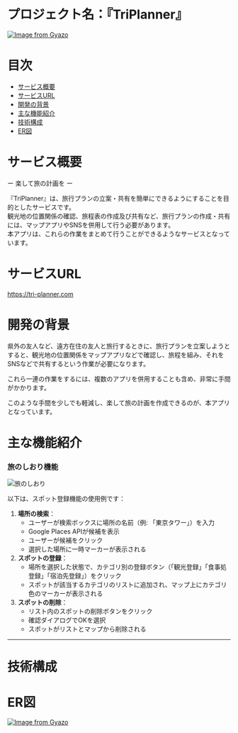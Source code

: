 # プロジェクト名：『TriPlanner』
[![Image from Gyazo](https://i.gyazo.com/749d4812c5339c4a0f21a20b8a7d901f.png)](https://gyazo.com/749d4812c5339c4a0f21a20b8a7d901f)  


# 目次
- [サービス概要](#サービス概要)
- [サービスURL](#サービスURL)
- [開発の背景](#開発の背景)
- [主な機能紹介](#主な機能紹介)
- [技術構成](#技術構成)
- [ER図](#ER図)

  
# サービス概要
ー 楽して旅の計画を ー

『TriPlanner』は、旅行プランの立案・共有を簡単にできるようにすることを目的としたサービスです。  
観光地の位置関係の確認、旅程表の作成及び共有など、旅行プランの作成・共有には、マップアプリやSNSを併用して行う必要があります。  
本アプリは、これらの作業をまとめて行うことができるようなサービスとなっています。  

  
# サービスURL
https://tri-planner.com 

  
# 開発の背景
県外の友人など、遠方在住の友人と旅行するときに、旅行プランを立案しようとすると、観光地の位置関係をマップアプリなどで確認し、旅程を組み、それをSNSなどで共有するという作業が必要になります。

これら一連の作業をするには、複数のアプリを併用することも含め、非常に手間がかかります。

このような手間を少しでも軽減し、楽して旅の計画を作成できるのが、本アプリとなっています。
# 主な機能紹介
### 旅のしおり機能

![旅のしおり](https://i.gyazo.com/656ddad4c768ccc65a00e89ee79a06f0.gif)  


以下は、スポット登録機能の使用例です：

1. **場所の検索**：
    - ユーザーが検索ボックスに場所の名前（例: 「東京タワー」）を入力
    - Google Places APIが候補を表示
    - ユーザーが候補をクリック
    - 選択した場所に一時マーカーが表示される
2. **スポットの登録**：
    - 場所を選択した状態で、カテゴリ別の登録ボタン（「観光登録」「食事処登録」「宿泊先登録」）をクリック
    - スポットが該当するカテゴリのリストに追加され、マップ上にカテゴリ色のマーカーが表示される
3. **スポットの削除**：
    - リスト内のスポットの削除ボタンをクリック
    - 確認ダイアログでOKを選択
    - スポットがリストとマップから削除される
---

# 技術構成

# ER図
[![Image from Gyazo](https://i.gyazo.com/befccf01be68495f70a6138f94106669.png)](https://gyazo.com/befccf01be68495f70a6138f94106669)
